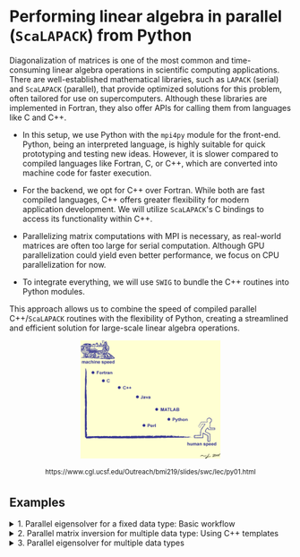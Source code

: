 # Performing linear algebra in parallel  (`ScaLAPACK`) from Python

Diagonalization of matrices is one of the most common and time-consuming linear algebra operations in scientific computing applications. There are well-established mathematical libraries, such as `LAPACK` (serial) and `ScaLAPACK` (parallel), that provide optimized solutions for this problem, often tailored for use on supercomputers. Although these libraries are implemented in Fortran, they also offer APIs for calling them from languages like C and C++.

- In this setup, we use Python with the `mpi4py` module for the front-end. Python, being an interpreted language, is highly suitable for quick prototyping and testing new ideas. However, it is slower compared to compiled languages like Fortran, C, or C++, which are converted into machine code for faster execution.

- For the backend, we opt for C++ over Fortran. While both are fast compiled languages, C++ offers greater flexibility for modern application development. We will utilize `ScaLAPACK`'s C bindings to access its functionality within C++.

- Parallelizing matrix computations with MPI is necessary, as real-world matrices are often too large for serial computation. Although GPU parallelization could yield even better performance, we focus on CPU parallelization for now.

- To integrate everything, we will use `SWIG` to bundle the C++ routines into Python modules.

This approach allows us to combine the speed of compiled parallel C++/`ScaLAPACK` routines with the flexibility of Python, creating a streamlined and efficient solution for large-scale linear algebra operations.

<p align="center">
<img src="human_vs_machine_time.png" alt=" " width="250"/>
</p>
<p align="center">
<p align="center"><sup>https://www.cgl.ucsf.edu/Outreach/bmi219/slides/swc/lec/py01.html</sup></p>

## Examples

<details>
<summary>1. Parallel eigensolver for a fixed data type: Basic workflow</summary>

### Parallel eigensolver for matrices in `double` precision ###

1. The goal is to create a Python function (`pdsyev`) that calls ScaLAPACK to compute the eigenvalues and eigenvectors of a symmetric matrix `d`:

   ```python
   w = mymodule.pdsyev(comm, d, MB, NB, NPROW, NPCOL) 
   ```

   On output, the eigenvalues and eigenvectors are stored in `w` and `d`, respectively. This example uses 4 CPUs arranged in a 2x2 (`NPROW`x`NPCOL`) MPI grid of processors. ScaLAPACK is configured to split the matrix's rows and columns across processors using blocks of size `MB=1` and `NB=1`, respectively.

  Using `SWIG`, this Python function calls the following C++ routine, defined in `cpp_functions.cpp`:

   ```cpp
   Eigen::VectorXd pdsyev(MPI_Comm comm, double *array, int array_m, int array_n,
                          const int MB, const int NB, const int NPROW,
                          const int NPCOL)
   ```

   This C++ function relies on custom classes defined in `library/ParallelLinearAlgebra.h` (used more extensively in later examples). To build the dynamic library (`libplinalg.so`),  use the following commands:

   ```bash
   cd library/
   make clean
   make
   ```

   Next, compile the C++ code into a Python-callable module using `SWIG`:

   ```bash
   sh ./compile.sh
   ```

   This generates a dynamic library `_mymodule.so` that can be loaded from Python.

2. To test the functionality, use the following script (`test_driver.py`):

   ```python
   from mpi4py import MPI
   import mymodule
   import numpy
 
   comm = MPI.COMM_WORLD
   rank = comm.Get_rank()
 
   d = numpy.array([[3,5,2,1],
                    [5,1,0,3],
                    [2,0,1,2],
                    [1,3,2,1]
                    ], dtype=numpy.double)
 
   # size of blocks in columns and rows
   MB = NB = 1
   # number of rows (NPROW) and columns (NPCOL) of the two dimensional process grid
   NPROW = NPCOL = 2
 
   w = mymodule.pdsyev(comm, d, MB, NB, NPROW, NPCOL)
 
   if rank == 0:
       print("Eigenvectors:")
       print(d.T)
       print("\nEigenvalues:")
       print(w)
   ```

   Since `mymodule.pdsyev()` is an MPI-parallel routine, run the script using MPI:

   ```bash
   mpiexec -np 4 test_driver.py
   ```

   The script successfully prints the eigenvalues and eigenvectors of matrix `d`, confirming that the parallel routine works as expected:

   ```
   Eigenvectors:
   [[-0.49718297  0.44119429  0.33641001  0.66707196]
    [ 0.68625837 -0.32691264  0.29372946  0.5795693 ]
    [ 0.33524331  0.5263284  -0.73279059  0.27130847]
    [-0.4116679  -0.649195   -0.51338997  0.38145266]]
   
   Eigenvalues:
   [[-4.42203738]
    [ 0.20961624]
    [ 1.48303009]
    [ 8.72939105]]
   ```

   To save on RAM, the input matrix `d` is overwritten with the eigenvectors upon output. Note that the matrix is transposed (`d.T`) before printing the eigenvectors. This is because the `SWIG` template (see `INPLACE_ARRAY2` in `my_interface.i`) that converts the C++ output variable (`double *array`, which is stored column-major) to a numpy array assumes that the data is stored row-major. Similarly, on input `SWIG` is assuming that `d` is stored row-major whereas ScaLAPACK uses column-major storage. Thus, the ScaLAPACK backend is acting on `d.T` instead of `d`. However, here we don't need to take the transpose because the matrix is symmetric.

</details>

<details>
<summary>2. Parallel matrix inversion for multiple data type: Using C++ templates</summary>

### Templates in C++ and `SWIG` ###

The previous example was hard-coded to work with real matrices in double precision (`double`  in C++ or `numpy.float64` in Python) and will crash for other types of data. However, in practical applications, we need to compute not only with real data but also with complex data. Moreover, by using different precisions (i.e., single instead of double precision), we can achieve shorter computational and reduced memory requirements, at the expense of some accuracy.

1. The goal here is to implement a Python function to invert a matrix in parallel, where the matrix can have any of the following C++ data types: `float`, `double`, `std::complex<single>`, or `std::complex<double>`, which correspond to `numpy.single`, `numpy.double`, `numpy.csingle`, and `numpy.cdouble`, respectively. Below is a usage example for a complex-double matrix:

   ```python
   from mpi4py import MPI
   import mymodule

   comm = MPI.COMM_WORLD

   # Holds the information required by ScaLAPACK.
   Parallel = mymodule.MyClassComplexDouble(comm, MB, NB, NPROW, NPCOL)
 
   A = numpy.array(
       [[3+1j, 5+2j, 2+0j, 1+1j], 
        [5-2j, 3-1j, 0+0j, 1+2j], 
        [2-0j, 0-0j, 1+2j, 2+3j], 
        [1-1j, 1-2j, 2-3j, 1+4j]],
       dtype=numpy.cdouble)

   # Compute the inverse
   Parallel.matrixInversion(A)

   ```

2. First, we implement a C++ class `MyClass` (in `cpp_functions.{h,cpp}`) as a container for the member functions `matrixInversion()` and `eigensolverForSymmetricOrHermitian()`, as well as the parallel setup information required by ScaLAPACK (i.e., `comm_`, `MB_`, `NB_`, `NPROW_`, and `NPCOL`).

   ```cpp
   // Class MyClass()
   template <typename T1, typename T2> class MyClass {
   private:
     int MB_, NB_, NPROW_, NPCOL_;
     MPI_Comm comm_;
   
   public:
     MyClass(MPI_Comm comm, int MB, int NB, int NPROW, int NPCOL)
         : comm_(comm), MB_(MB), NB_(NB), NPROW_(NPROW), NPCOL_(NPCOL) { ... };
   
     void matrixInversion(T2 *global_A, int M, int N) { ... };
   
     std::vector<T1> eigensolverForSymmetricOrHermitian(T2 *global_A, int M, int N) { ... };
   };

   //Explicit class instantiation
   template class MyClass<float, float>;
   template class MyClass<double, double>;
   template class MyClass<float, std::complex<float>>;
   template class MyClass<double, std::complex<double>>;

   ```

   Strictly speaking, the implementation shown above is not a class but a **class template**, which requires two template parameters: `T1` and `T2`. This template is used by the compiler to generate multiple classes depending on the parameters passed. With the last four lines, the compiler defines four different classes, each supporting a different combination of data types. For instance, one could directly call matrix inversion for complex data in single precision with the following C++ code:

   ```cpp
   std::complex<float> array[16] = {{1,1}, {2,2}, ... };
   MyClass<float, std::complex<float>> Parallel(comm, MB, NB, NPROW, NPCOL);
   Parallel::matrixInversion(array, 4, 4);
   ```

   For the specific case of the `matrixInversion()` function, we only need a single template  parameter (`T1`). However, this class template uses two parameters (`T1`, `T2`) to support the other member function.

3. Next, we create Python-accessible wrapper classes for the instantiated C++ templates. This is done in the `SWIG` interface file `my_interface.i`.

   ```swig
   %template(MyClassFloat) MyClass<float,float>;
   %template(MyClassDouble) MyClass<double,double>;
   %template(MyClassComplexDouble) MyClass<double,std::complex<double>>;
   %template(MyClassComplexFloat) MyClass<float,std::complex<float>>;
   ```

   With that, we can, for example, use the Python class `MyClassDouble()` to access the C++ class `MyClass<double, double>()`.

4. Finally, we test that the parallel matrix inversion works for the following data types: `float`, `double`, `std::complex<single>`, and `std::complex<double>`. Run the test script:

   ```bash
   mpiexec -np 4 test_inverse.py
   ```

   It produces the following output, demonstrating the correctness of the implementation.

   ```
   ========== A
   [[3. 4. 3. 1.]
    [5. 3. 2. 3.]
    [2. 0. 1. 2.]
    [1. 1. 0. 1.]]

   ========== numpy inverse(A)
   [[-0.4  0.9 -0.6 -1.1]
    [ 0.2 -0.2 -0.2  0.8]
    [ 0.4 -0.4  0.6 -0.4]
    [ 0.2 -0.7  0.8  1.3]]

   ========== ScaLAPACK inverse(A) with data type= float
   [[-0.4000001   0.9000002  -0.60000014 -1.1000004 ]
    [ 0.20000002 -0.20000005 -0.19999997  0.80000013]
    [ 0.40000004 -0.40000004  0.6        -0.39999992]
    [ 0.20000006 -0.70000017  0.80000013  1.3000003 ]]

   ========== ScaLAPACK inverse(A) with data type= double
   [[-0.4  0.9 -0.6 -1.1]
    [ 0.2 -0.2 -0.2  0.8]
    [ 0.4 -0.4  0.6 -0.4]
    [ 0.2 -0.7  0.8  1.3]]

   ========== ScaLAPACK inverse(A) with data type= std::complex<single>
   [[-0.39999995+0.j  0.89999986+0.j -0.5999999 +0.j -1.0999999 +0.j]
    [ 0.19999999+0.j -0.19999996+0.j -0.20000002+0.j  0.79999995+0.j]
    [ 0.39999995+0.j -0.3999999 +0.j  0.5999999 +0.j -0.4000001 +0.j]
    [ 0.1999999 +0.j -0.6999998 +0.j  0.79999983+0.j  1.2999998 +0.j]]

   ========== ScaLAPACK inverse(A) with data type= std::complex<double>
   [[-0.4+0.j  0.9+0.j -0.6+0.j -1.1+0.j]
    [ 0.2+0.j -0.2+0.j -0.2+0.j  0.8+0.j]
    [ 0.4+0.j -0.4+0.j  0.6+0.j -0.4+0.j]
    [ 0.2+0.j -0.7+0.j  0.8+0.j  1.3+0.j]]

   ```

</details>

<details>
<summary>3. Parallel eigensolver for multiple data types</summary>

### Parallel eigensolver for multiple data types ###

The method `eigensolverForSymmetricOrHermitian()` of the class template `MyClass<T1, T2>` (defined in `cpp_functions.{h,cpp}`) implements a parallel eigensolver that supports multiple data types. This method internally calls `EigensolverForHermitian()`, a member function of the class template `Scalapack<T>` (found in `library/ParallelLinearAlgebra.h`). This class template is designed as a C++ library that provides parallel routines for eigensolver, matrix inversion, and matrix multiplication. The following script test the eigensolver:

   ```python
   from mpi4py import MPI
   import mymodule

   comm = MPI.COMM_WORLD
   rank = comm.Get_rank()
   
   # size of blocks in columns and rows
   MB = NB = 1
   # number of rows (NPROW) and columns (NPCOL) of the two dimensional process grid
   NPROW = NPCOL = 2

   # Holds the information required by ScaLAPACK.
   Parallel = mymodule.MyClassComplexDouble(comm, MB, NB, NPROW, NPCOL)
 
   A = numpy.array(
       [[3 + 0j, 5 + 1j, 2 + 2j, 1 + 3j],
        [5 - 1j, 1 + 0j, 0 + 0j, 3 + 0j],
        [2 - 2j, 0 + 0j, 1 + 0j, 2 + 0j],
        [1 - 3j, 3 + 0j, 2 + 0j, 1 + 0j]],
       dtype=numpy.cdouble)

   eigvals = Parallel.eigensolverForSymmetricOrHermitian(A)

  if rank == 0:
      print("\n========== matrix A")
      print(A.T)
      print("\n========== ScaLAPACK eigenvectors(A)")
      print(A.T)
      print("           ScaLAPACK eigenvalues(A)")
      print(eigvals)
   ```

Note that the matrix is transposed `(A.T)` before being displayed. This is required because the `SWIG` interface and ScaLAPACK use different memory layouts: row-major and column-major, respectively.

Run the following command to execute the test:

   ```bash
   mpiexec -np 4 test_eigensolver.py
   ```

The output confirms that the Python implementation works correctly for multiple data types:

```
========== matrix A
[[3.+0.j 5.-1.j 2.-2.j 1.-3.j]
 [5.+1.j 1.+0.j 0.+0.j 3.+0.j]
 [2.+2.j 0.+0.j 1.+0.j 2.+0.j]
 [1.+3.j 3.+0.j 2.+0.j 1.+0.j]]

========== numpy eigenvectors(A):
[[-0.5575604 +0.j          0.42647246+0.j         -0.2279303 +0.j         -0.6747558 +0.j        ]
 [ 0.63716435-0.04343621j -0.04587614-0.08101396j -0.25537   +0.5124243j  -0.46923044-0.1884073j ]
 [ 0.2993389 +0.09647986j  0.3585622 -0.44315562j  0.5679991 -0.39662963j -0.21259072-0.22583443j]
 [-0.3294669 +0.2716628j  -0.6884423 -0.10269763j  0.34484187+0.1462918j  -0.27936608-0.33880475j]]
           numpy eigenvalues(A):
[-4.9265757  -0.46122402  1.411661    9.976138  ]

========== ScaLAPACK eigenvectors(A) with data type= std::complex<single> :
[[ 0.43018156+0.35470736j  0.42180514-0.06292233j  0.2098296 -0.08901569j -0.42926782+0.52059996j]
 [-0.51923263-0.37183666j -0.0573273 -0.07335877j  0.03496893-0.57146275j -0.44387966+0.24216783j]
 [-0.16957432-0.2648709j   0.2892546 -0.4912081j  -0.36799353+0.58695716j -0.30948627+0.02035002j]
 [ 0.4270236 +0.j         -0.69606   +0.j         -0.37458932+0.j         -0.43912885+0.j        ]]
           ScaLAPACK eigenvalues(A) with data type= std::complex<single> :
(-4.926576137542725, -0.46122482419013977, 1.4116613864898682, 9.976139068603516)

========== ScaLAPACK eigenvectors(A) with data type= std::complex<double> :
[[ 0.43018165+0.35470741j  0.42180509-0.06292232j  0.20982952-0.0890157j  -0.42926793+0.52060011j]
 [-0.51923265-0.37183677j -0.05732698-0.0733587j   0.03496841-0.57146276j -0.44387974+0.2421679j ]
 [-0.16957442-0.26487102j  0.28925429-0.49120842j -0.36799286+0.58695771j -0.30948649+0.02034999j]
 [ 0.42702356+0.j         -0.69606007+0.j         -0.37458939+0.j         -0.43912875+0.j        ]]
           ScaLAPACK eigenvalues(A) with data type= std::complex<double> :
(-4.926575528924668, -0.46122402739986995, 1.4116610770365932, 9.976138479287947)
```

</details>

